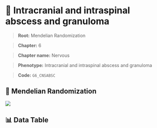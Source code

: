 # 🧪 Intracranial and intraspinal abscess and granuloma

> **Root:** Mendelian Randomization

> **Chapter:** 6  

> **Chapter name:** Nervous

> **Phenotype:** Intracranial and intraspinal abscess and granuloma  

> **Code:** `G6_CNSABSC`

## 🧬 Mendelian Randomization  

<img src="/MR/Figures/Forward/G6_CNSABSC.png"/>

## 📊 Data Table

<CsvTableMRF src="/public/MR/Data/Forward/G6_CNSABSC.csv"/>
